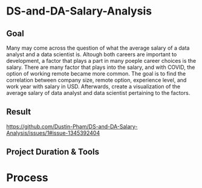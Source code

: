 # DS-and-DA-Salary-Analysis

## Goal
Many may come across the question of what the average salary of a data analyst and a data scientist is. Altough both careers are important to development, a factor that plays a part in many poeple career choices is the salary. There are many factor that plays into the salary, and with COVID, the option of working remote became more common. The goal is to find the correlation between company size, remote option, experience level, and work year with salary in USD. Afterwards, create a visualization of the average salary of data analyst and data scientist pertaining to the factors.

## Result
https://github.com/Dustin-Pham/DS-and-DA-Salary-Analysis/issues/1#issue-1345392404

## Project Duration & Tools

# Process
